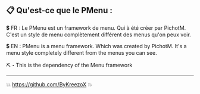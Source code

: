 📋 Qu'est-ce que le PMenu :
-----------------------
💲 FR : Le PMenu est un framework de menu. Qui à été créer par PichotM. C'est un style de menu complètement différent des menus qu'on peux voir.

💲 EN : PMenu is a menu framework. Which was created by PichotM. It's a menu style completely different from the menus you can see.

⛏️・This is the dependency of the Menu framework

----------------------------------

💥 https://github.com/ByKreezoX 💥


